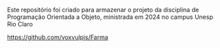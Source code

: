 Este repositório foi criado para armazenar o projeto da disciplina de Programação Orientada a Objeto, ministrada em 2024
no campus Unesp Rio Claro

https://github.com/voxvulpis/Farma

